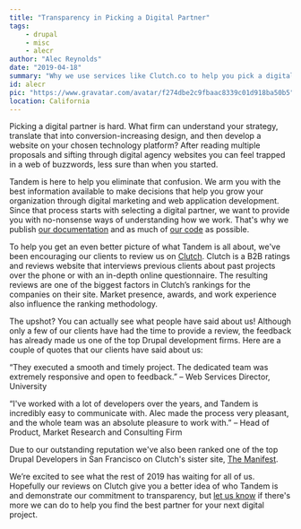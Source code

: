 ```yaml
---
title: "Transparency in Picking a Digital Partner"
tags:
    - drupal
    - misc
    - alecr
author: "Alec Reynolds"
date: "2019-04-18"
summary: "Why we use services like Clutch.co to help you pick a digital partner faster."
id: alecr
pic: "https://www.gravatar.com/avatar/f274dbe2c9fbaac8339c01d918ba50b5"
location: California
---
```


Picking a digital partner is hard. What firm can understand your strategy, translate that into conversion-increasing design, and then develop a website on your chosen technology platform? After reading multiple proposals and sifting through digital agency websites you can feel trapped in a web of buzzwords, less sure than when you started.

Tandem is here to help you eliminate that confusion. We arm you with the best information available to make decisions that help you grow your organization through digital marketing and web application development. Since that process starts with selecting a digital partner, we want to provide you with no-nonsense ways of understanding how we work. That's why we publish [our documentation](https://docs.thinktandem.io) and as much of [our code](https://github.com/thinktandem) as possible.

To help you get an even better picture of what Tandem is all about, we've been encouraging our clients to review us on [Clutch](https://clutch.co/profile/think-tandem). Clutch is a B2B ratings and reviews website that interviews previous clients about past projects over the phone or with an in-depth online questionnaire. The resulting reviews are one of the biggest factors in Clutch’s rankings for the companies on their site. Market presence, awards, and work experience also influence the ranking methodology.

The upshot? You can actually see what people have said about us! Although only a few of our clients have had the time to provide a review, the feedback has already made us one of the top Drupal development firms. Here are a couple of quotes that our clients have said about us:

“They executed a smooth and timely project. The dedicated team was extremely responsive and open to feedback.” – Web Services Director, University

“I've worked with a lot of developers over the years, and Tandem is incredibly easy to communicate with. Alec made the process very pleasant, and the whole team was an absolute pleasure to work with.” – Head of Product, Market Research and Consulting Firm

Due to our outstanding reputation we've also been ranked one of the top Drupal Developers in San Francisco on Clutch's sister site, [The Manifest](https://themanifest.com).

We’re excited to see what the rest of 2019 has waiting for all of us. Hopefully our reviews on Clutch give you a better idea of who Tandem is and demonstrate our commitment to transparency, but [let us know](/contact) if there's more we can do to help you find the best partner for your next digital project.
